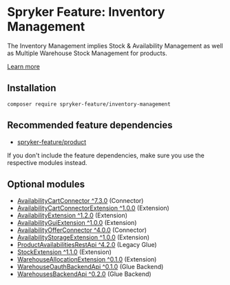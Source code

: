# Spryker Feature: Inventory Management

The Inventory Management implies Stock & Availability Management as well as Multiple Warehouse Stock Management for products.

[Learn more](https://docs.spryker.com/docs/pbc/all/warehouse-management-system/202307.0/base-shop/inventory-management-feature-overview.html)

## Installation

```
composer require spryker-feature/inventory-management
```

## Recommended feature dependencies
- [spryker-feature/product](https://github.com/spryker-feature/product)

If you don't include the feature dependencies, make sure you use the respective modules instead.

## Optional modules
- [AvailabilityCartConnector ^7.3.0](https://github.com/spryker/availability-cart-connector) (Connector)
- [AvailabilityCartConnectorExtension ^1.0.0](https://github.com/spryker/availability-cart-connector-extension) (Extension)
- [AvailabilityExtension ^1.2.0](https://github.com/spryker/availability-extension) (Extension)
- [AvailabilityGuiExtension ^1.0.0](https://github.com/spryker/availability-gui-extension) (Extension)
- [AvailabilityOfferConnector ^4.0.0](https://github.com/spryker/availability-offer-connector) (Connector)
- [AvailabilityStorageExtension ^1.0.0](https://github.com/spryker/availability-storage-extension) (Extension)
- [ProductAvailabilitiesRestApi ^4.2.0](https://github.com/spryker/product-availabilities-rest-api) (Legacy Glue)
- [StockExtension ^1.1.0](https://github.com/spryker/stock-extension) (Extension)
- [WarehouseAllocationExtension ^0.1.0](https://github.com/spryker/warehouse-allocation-extension) (Extension)
- [WarehouseOauthBackendApi ^0.1.0](https://github.com/spryker/warehouse-oauth-backend-api) (Glue Backend)
- [WarehousesBackendApi ^0.2.0](https://github.com/spryker/warehouses-backend-api) (Glue Backend)
